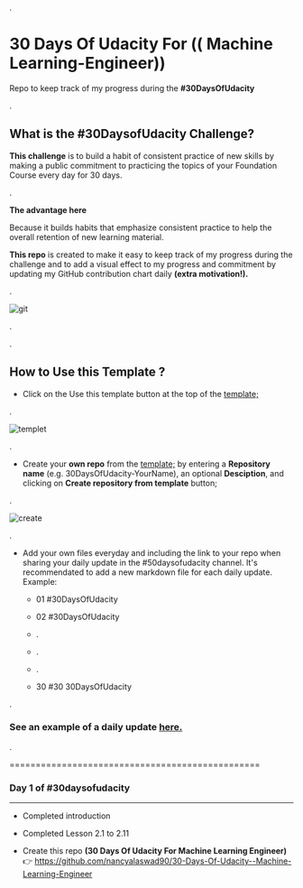 



.



# 30 Days Of Udacity For ((  Machine Learning-Engineer)) 











Repo to keep track of my progress during the **#30DaysOfUdacity**





.





## What is the #30DaysofUdacity Challenge?





**This challenge** is to build a habit of consistent practice of new skills by making a public commitment to practicing the topics of your Foundation Course every day for 30 days.



.



**The advantage here**







Because it builds habits that emphasize consistent practice to help the overall retention of new learning material.







**This repo**  is created to make it easy to keep track of my progress during the challenge and to add a visual effect to my progress and commitment by updating my GitHub contribution chart daily **(extra motivation!).**





.




![git](https://user-images.githubusercontent.com/36210723/87428302-d2ed2f00-c5ea-11ea-9aa1-21b8c3cd7a7d.jpg)


.


.




## How to Use this Template ?





- Click on the Use this template button at the top of the [template;](https://github.com/nancyalaswad90/30-Days-Of-Udacity--Machine-Learning-Engineer)


.





![templet](https://user-images.githubusercontent.com/36210723/87432558-d683b480-c5f0-11ea-8d2e-dff9fb3bfc75.jpg)








.



- Create your **own repo** from the [template;](https://github.com/nancyalaswad90/30-Days-Of-Udacity--Machine-Learning-Engineer) by entering a **Repository name** (e.g. 30DaysOfUdacity-YourName), an optional **Desciption**, and clicking on **Create repository from template** button;


.


![create](https://user-images.githubusercontent.com/36210723/87433597-2b73fa80-c5f2-11ea-92d7-5c106af8c800.jpg)



.




- Add your own files everyday and including the link to your repo when sharing your daily update in the #50daysofudacity channel. It's recommendated to add a new markdown file for each daily update. Example:






  - 01 #30DaysOfUdacity
  
  
  - 02 #30DaysOfUdacity
  
  
  - .
  
  - .
  
  - .
  
  
  
  - 30 #30 30DaysOfUdacity



.




###  See an example of a daily update [here.](https://github.com/nancyalaswad90/50DaysOfUdacity--NancyAlAswad/blob/master/Example-Day%20of%20%2350daysofudacity.md)



.



================================================




### Day 1 of #30daysofudacity


-----------------------------


 - Completed introduction
  
  
 - Completed Lesson 2.1 to 2.11
 
  
 - Create this repo **(30 Days Of Udacity For Machine Learning Engineer)**   :point_right:   https://github.com/nancyalaswad90/30-Days-Of-Udacity--Machine-Learning-Engineer
 

 




 
